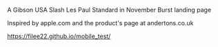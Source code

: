A Gibson USA Slash Les Paul Standard in November Burst landing page

Inspired by apple.com and the product's page at andertons.co.uk

https://filee22.github.io/mobile_test/
